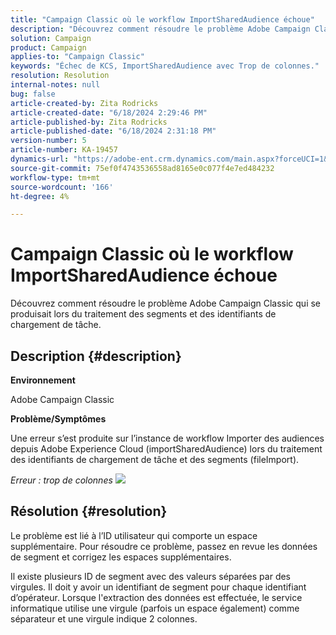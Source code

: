 ```yaml
---
title: "Campaign Classic où le workflow ImportSharedAudience échoue"
description: "Découvrez comment résoudre le problème Adobe Campaign Classic qui se produisait lors du traitement des segments et des identifiants de chargement de tâche."
solution: Campaign
product: Campaign
applies-to: "Campaign Classic"
keywords: "Échec de KCS, ImportSharedAudience avec Trop de colonnes."
resolution: Resolution
internal-notes: null
bug: false
article-created-by: Zita Rodricks
article-created-date: "6/18/2024 2:29:46 PM"
article-published-by: Zita Rodricks
article-published-date: "6/18/2024 2:31:18 PM"
version-number: 5
article-number: KA-19457
dynamics-url: "https://adobe-ent.crm.dynamics.com/main.aspx?forceUCI=1&pagetype=entityrecord&etn=knowledgearticle&id=5afdfb31-7f2d-ef11-840a-002248084fbb"
source-git-commit: 75ef0f4743536558ad8165e0c077f4e7ed484232
workflow-type: tm+mt
source-wordcount: '166'
ht-degree: 4%

---
```


# Campaign Classic où le workflow ImportSharedAudience échoue


Découvrez comment résoudre le problème Adobe Campaign Classic qui se produisait lors du traitement des segments et des identifiants de chargement de tâche.

## Description {#description}


<b>Environnement</b>

Adobe Campaign Classic

<b>Problème/Symptômes</b>

Une erreur s’est produite sur l’instance de workflow Importer des audiences depuis Adobe Experience Cloud (importSharedAudience) lors du traitement des identifiants de chargement de tâche et des segments (fileImport).

*Erreur : trop de colonnes*
![](https://adobe.sharepoint.com/sites/D365EntAttachments/account/604485c9-a5ed-e811-a94a-000d3a34e4b0/incident/E-000185882/Fileimport%20Error.png)

## Résolution {#resolution}


Le problème est lié à l’ID utilisateur qui comporte un espace supplémentaire. Pour résoudre ce problème, passez en revue les données de segment et corrigez les espaces supplémentaires.

Il existe plusieurs ID de segment avec des valeurs séparées par des virgules. Il doit y avoir un identifiant de segment pour chaque identifiant d’opérateur. Lorsque l&#39;extraction des données est effectuée, le service informatique utilise une virgule (parfois un espace également) comme séparateur et une virgule indique 2 colonnes.
